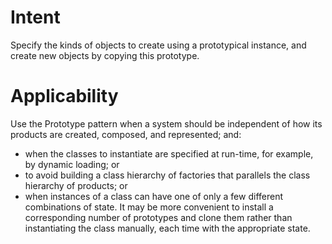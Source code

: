 # Intent

Specify the kinds of objects to create using a prototypical instance, and create new objects by copying this prototype.

# Applicability

Use the Prototype pattern when a system should be independent of how its products are created, composed, and represented; and:

* when the classes to instantiate are specified at run-time, for example, by dynamic loading; or
* to avoid building a class hierarchy of factories that parallels the class hierarchy of products; or
* when instances of a class can have one of only a few different combinations of state. It may be more convenient to install a corresponding number of prototypes and clone them rather than instantiating the class manually, each time with the appropriate state.

